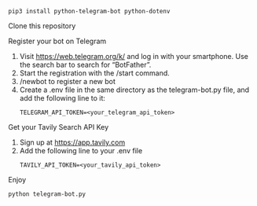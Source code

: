 ```pip3 install python-telegram-bot python-dotenv```

Clone this repository

Register your bot on Telegram
1. Visit https://web.telegram.org/k/ and log in with your smartphone. Use the search bar to search for “BotFather”.
2. Start the registration with the /start command.
3. /newbot to register a new bot
4. Create a .env file in the same directory as the telegram-bot.py file, and add the following line to it:
   ```
   TELEGRAM_API_TOKEN=<your_telegram_api_token>
   ```

Get your Tavily Search API Key
1. Sign up at https://app.tavily.com
2. Add the following line to your .env file
   ```
   TAVILY_API_TOKEN=<your_tavily_api_token>
   ```

Enjoy
```
python telegram-bot.py
```
